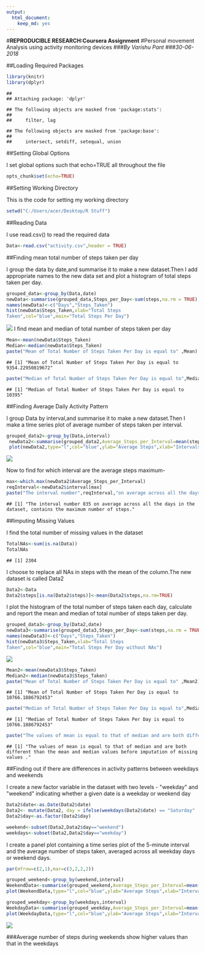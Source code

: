 ```yaml
---
output: 
  html_document: 
    keep_md: yes
---
```

#**REPRODUCIBLE RESEARCH:Coursera Assignment**
#Personal movement Analysis using activity monitoring devices
###*By Varishu Pant*
###*30-06-2018*

##Loading Required Packages


```r
library(knitr)
library(dplyr)
```

```
## 
## Attaching package: 'dplyr'
```

```
## The following objects are masked from 'package:stats':
## 
##     filter, lag
```

```
## The following objects are masked from 'package:base':
## 
##     intersect, setdiff, setequal, union
```


##Setting Global Options

I set global options such that echo=TRUE all throughout the file

```r
opts_chunk$set(echo=TRUE)
```

##Setting Working Directory

This is the code for setting my working directory


```r
setwd("C:/Users/acer/Desktop/R Stuff")
```

##Reading Data

I use read.csv() to read the required data

```r
Data<-read.csv("activity.csv",header = TRUE)
```

##Finding mean total number of steps taken per day

I group the data by date,and summarise it to make a new dataset.Then I add appropriate names to the new data set and plot a histogram of total steps taken per day.


```r
grouped_data<-group_by(Data,date)
newData<-summarise(grouped_data,Steps_per_Day<-sum(steps,na.rm = TRUE))
names(newData)<-c("Days","Steps_Taken")
hist(newData$Steps_Taken,xlab="Total Steps
Taken",col="blue",main="Total Steps Per Day")
```

![](PA1_template_files/figure-html/unnamed-chunk-1-1.png)<!-- -->
I find mean and median of total number of steps taken per day
 

```r
Mean<-mean(newData$Steps_Taken)
Median<-median(newData$Steps_Taken)
paste("Mean of Total Number of Steps Taken Per Day is equal to" ,Mean)
```

```
## [1] "Mean of Total Number of Steps Taken Per Day is equal to 9354.22950819672"
```

```r
paste("Median of Total Number of Steps Taken Per Day is equal to",Median)
```

```
## [1] "Median of Total Number of Steps Taken Per Day is equal to 10395"
```

##Finding Average Daily Activity Pattern


I group Data by interval,and summarise it to make a new dataset.Then I make a time series plot of average number of steps taken per interval.


```r
grouped_data2<-group_by(Data,interval)
 newData2<-summarise(grouped_data2,Average_Steps_per_Interval=mean(steps,na.rm=TRUE))
 plot(newData2,type="l",col="blue",ylab="Average Steps",xlab="Intervals",main="Average Steps per 5 minute Interval")
```

![](PA1_template_files/figure-html/unnamed-chunk-2-1.png)<!-- -->

Now to find for which interval are the average steps maximum-


```r
max<-which.max(newData2$Average_Steps_per_Interval)
reqInterval<-newData2$interval[max]
paste("The interval number",reqInterval,"on average across all the days in the dataset, contains the maximum number of steps.")
```

```
## [1] "The interval number 835 on average across all the days in the dataset, contains the maximum number of steps."
```

##Imputing Missing Values

I find the total number of missing values in the dataset


```r
TotalNAs<-sum(is.na(Data))
TotalNAs
```

```
## [1] 2304
```

I choose to replace all NAs in steps with the mean of the column.The new dataset is called Data2


```r
Data2<-Data
Data2$steps[is.na(Data2$steps)]<-mean(Data2$steps,na.rm=TRUE)
```

I plot the histogram of the total number of steps taken each day, calculate and report the mean and median of total number of steps taken per day.


```r
grouped_data3<-group_by(Data2,date)
newData3<-summarise(grouped_data3,Steps_per_Day<-sum(steps,na.rm = TRUE))
names(newData3)<-c("Days","Steps_Taken")
hist(newData3$Steps_Taken,xlab="Total Steps
Taken",col="blue",main="Total Steps Per Day without NAs")
```

![](PA1_template_files/figure-html/unnamed-chunk-3-1.png)<!-- -->
 

```r
Mean2<-mean(newData3$Steps_Taken)
Median2<-median(newData3$Steps_Taken)
paste("Mean of Total Number of Steps Taken Per Day is equal to" ,Mean2)
```

```
## [1] "Mean of Total Number of Steps Taken Per Day is equal to 10766.1886792453"
```

```r
paste("Median of Total Number of Steps Taken Per Day is equal to",Median2)
```

```
## [1] "Median of Total Number of Steps Taken Per Day is equal to 10766.1886792453"
```

```r
paste("The values of mean is equal to that of median and are both different than the mean and median values before imputation of missing values .")
```

```
## [1] "The values of mean is equal to that of median and are both different than the mean and median values before imputation of missing values ."
```

##Finding out if there are differences in activity patterns between weekdays and weekends

I create a new factor variable in the dataset with two levels - "weekday" and "weekend" indicating whether a given date is a weekday or weekend day


```r
Data2$date<-as.Date(Data2$date)
Data2<- mutate(Data2, day = ifelse(weekdays(Data2$date) == "Saturday" | weekdays(Data2$date) == "Sunday", "weekend", "weekday"))
Data2$day<-as.factor(Data2$day)

weekend<-subset(Data2,Data2$day=="weekend")
weekdays<-subset(Data2,Data2$day=="weekday")
```

I create a panel plot containing a time series plot of the 5-minute interval and the average number of steps taken, averaged across all weekday days or weekend days.


```r
par(mfrow=c(2,1),mar=c(3,2,2,2))

grouped_weekend<-group_by(weekend,interval)
WeekendData<-summarise(grouped_weekend,Average_Steps_per_Interval=mean(steps,na.rm=TRUE))
plot(WeekendData,type="l",col="blue",ylab="Average Steps",xlab="Intervals",main="Average Steps per 5 minute Interval on Weekends")

grouped_weekday<-group_by(weekdays,interval)
WeekdayData<-summarise(grouped_weekday,Average_Steps_per_Interval=mean(steps,na.rm=TRUE))
plot(WeekdayData,type="l",col="blue",ylab="Average Steps",xlab="Intervals",main="Average Steps per 5 minute Interval on Weekdays")
```

![](PA1_template_files/figure-html/unnamed-chunk-5-1.png)<!-- -->

###Average number of steps during weekends show higher values than that in the weekdays

